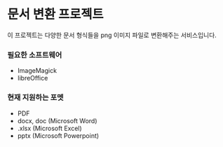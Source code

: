 # 문서 변환 프로젝트
이 프로젝트는 다양한 문서 형식들을 png 이미지 파일로 변환해주는 서비스입니다. 

### 필요한 소프트웨어

- ImageMagick
- libreOffice

### 현재 지원하는 포멧

- PDF
- docx, doc (Microsoft Word)
- .xlsx (Microsoft Excel)
- pptx (Microsoft Powerpoint)

